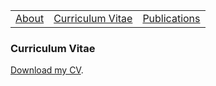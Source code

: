 <table>
  <tbody>
    <tr>
      <td><a href="index">About</a></td>
      <td><a href="cv">Curriculum Vitae</a></td>
      <td><a href="papers">Publications</a></td>
    </tr>
    </tbody>
</table>


### Curriculum Vitae

<p><a href="cv_sutton_2209.pdf" data-type="page" data-id="29">Download my CV</a>.</p>
